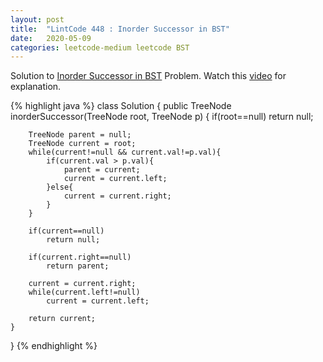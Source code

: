 ```yaml
---
layout: post
title:  "LintCode 448 : Inorder Successor in BST"
date:   2020-05-09
categories: leetcode-medium leetcode BST
---
```


Solution to [Inorder Successor in BST][leetcode] Problem. Watch this [video][utube] for explanation.

{% highlight java %}
class Solution {
    public TreeNode inorderSuccessor(TreeNode root, TreeNode p) {
        if(root==null)
            return null;
     
        TreeNode parent = null;
        TreeNode current = root;
        while(current!=null && current.val!=p.val){
            if(current.val > p.val){
                parent = current;
                current = current.left;
            }else{
                current = current.right;
            }
        }
     
        if(current==null)        
            return null;
     
        if(current.right==null)
            return parent;
     
        current = current.right;
        while(current.left!=null)
            current = current.left;
     
        return current;
    }
}
{% endhighlight %}

[leetcode]: https://www.lintcode.com/problem/inorder-successor-in-bst/description
[utube]: https://www.youtube.com/watch?v=5cPbNCrdotA&vl=en
